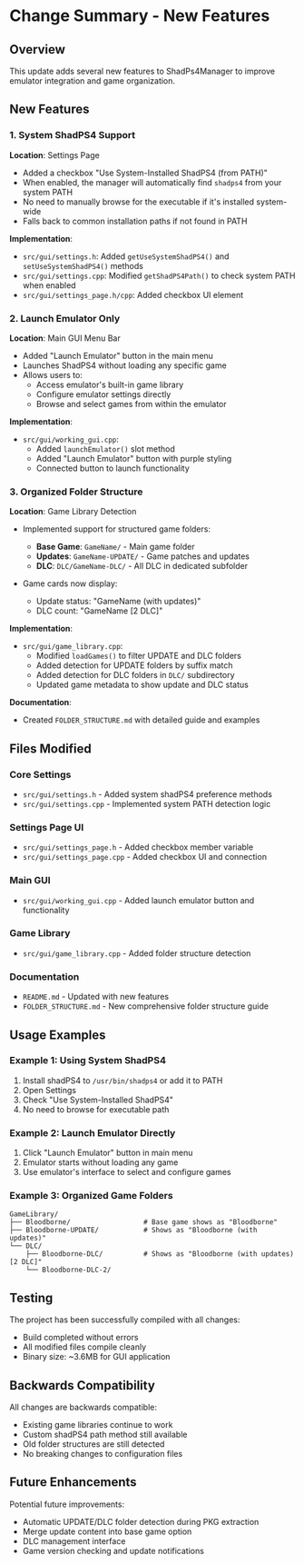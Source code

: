 # Change Summary - New Features

## Overview
This update adds several new features to ShadPs4Manager to improve emulator integration and game organization.

## New Features

### 1. System ShadPS4 Support
**Location**: Settings Page

- Added a checkbox "Use System-Installed ShadPS4 (from PATH)"
- When enabled, the manager will automatically find `shadps4` from your system PATH
- No need to manually browse for the executable if it's installed system-wide
- Falls back to common installation paths if not found in PATH

**Implementation**:
- `src/gui/settings.h`: Added `getUseSystemShadPS4()` and `setUseSystemShadPS4()` methods
- `src/gui/settings.cpp`: Modified `getShadPS4Path()` to check system PATH when enabled
- `src/gui/settings_page.h/cpp`: Added checkbox UI element

### 2. Launch Emulator Only
**Location**: Main GUI Menu Bar

- Added "Launch Emulator" button in the main menu
- Launches ShadPS4 without loading any specific game
- Allows users to:
  - Access emulator's built-in game library
  - Configure emulator settings directly
  - Browse and select games from within the emulator

**Implementation**:
- `src/gui/working_gui.cpp`: 
  - Added `launchEmulator()` slot method
  - Added "Launch Emulator" button with purple styling
  - Connected button to launch functionality

### 3. Organized Folder Structure
**Location**: Game Library Detection

- Implemented support for structured game folders:
  - **Base Game**: `GameName/` - Main game folder
  - **Updates**: `GameName-UPDATE/` - Game patches and updates
  - **DLC**: `DLC/GameName-DLC/` - All DLC in dedicated subfolder

- Game cards now display:
  - Update status: "GameName (with updates)"
  - DLC count: "GameName [2 DLC]"

**Implementation**:
- `src/gui/game_library.cpp`: 
  - Modified `loadGames()` to filter UPDATE and DLC folders
  - Added detection for UPDATE folders by suffix match
  - Added detection for DLC folders in `DLC/` subdirectory
  - Updated game metadata to show update and DLC status

**Documentation**:
- Created `FOLDER_STRUCTURE.md` with detailed guide and examples

## Files Modified

### Core Settings
- `src/gui/settings.h` - Added system shadPS4 preference methods
- `src/gui/settings.cpp` - Implemented system PATH detection logic

### Settings Page UI
- `src/gui/settings_page.h` - Added checkbox member variable
- `src/gui/settings_page.cpp` - Added checkbox UI and connection

### Main GUI
- `src/gui/working_gui.cpp` - Added launch emulator button and functionality

### Game Library
- `src/gui/game_library.cpp` - Added folder structure detection

### Documentation
- `README.md` - Updated with new features
- `FOLDER_STRUCTURE.md` - New comprehensive folder structure guide

## Usage Examples

### Example 1: Using System ShadPS4
1. Install shadPS4 to `/usr/bin/shadps4` or add it to PATH
2. Open Settings
3. Check "Use System-Installed ShadPS4"
4. No need to browse for executable path

### Example 2: Launch Emulator Directly
1. Click "Launch Emulator" button in main menu
2. Emulator starts without loading any game
3. Use emulator's interface to select and configure games

### Example 3: Organized Game Folders
```
GameLibrary/
├── Bloodborne/                  # Base game shows as "Bloodborne"
├── Bloodborne-UPDATE/           # Shows as "Bloodborne (with updates)"
└── DLC/
    ├── Bloodborne-DLC/          # Shows as "Bloodborne (with updates) [2 DLC]"
    └── Bloodborne-DLC-2/
```

## Testing

The project has been successfully compiled with all changes:
- Build completed without errors
- All modified files compile cleanly
- Binary size: ~3.6MB for GUI application

## Backwards Compatibility

All changes are backwards compatible:
- Existing game libraries continue to work
- Custom shadPS4 path method still available
- Old folder structures are still detected
- No breaking changes to configuration files

## Future Enhancements

Potential future improvements:
- Automatic UPDATE/DLC folder detection during PKG extraction
- Merge update content into base game option
- DLC management interface
- Game version checking and update notifications

